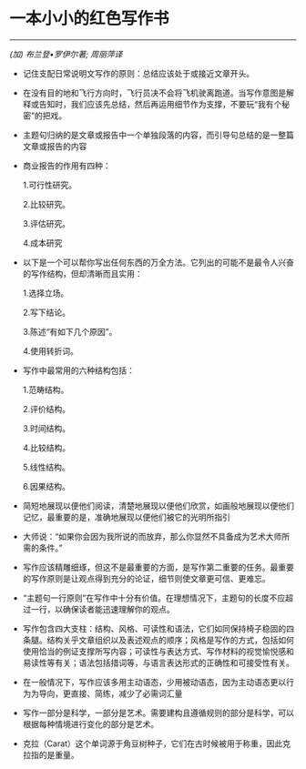 # 一本小小的红色写作书 

<hr>

*(加) 布兰登•罗伊尔著; 周丽萍译*

- 记住支配日常说明文写作的原则：总结应该处于或接近文章开头。

- 在没有目的地和飞行方向时，飞行员决不会将飞机驶离跑道。当写作意图是解释或告知时，我们应该先总结，然后再运用细节作为支撑，不要玩“我有个秘密”的把戏。

- 主题句归纳的是文章或报告中一个单独段落的内容，而引导句总结的是一整篇文章或报告的内容

- 商业报告的作用有四种：

  1.可行性研究。

  2.比较研究。

  3.评估研究。

  4.成本研究

- 以下是一个可以帮你写出任何东西的万全方法。它列出的可能不是最令人兴奋的写作结构，但却清晰而且实用：

  1.选择立场。 

  2.写下结论。 

  3.陈述“有如下几个原因”。

  4.使用转折词。

- 写作中最常用的六种结构包括：

  1.范畴结构。

  2.评价结构。

  3.时间结构。

  4.比较结构。

  5.线性结构。

  6.因果结构。

- 简短地展现以便他们阅读，清楚地展现以便他们欣赏，如画般地展现以便他们记忆，最重要的是，准确地展现以便他们被它的光明所指引

- 大师说：“如果你会因为我所说的而放弃，那么你显然不具备成为艺术大师所需的条件。”

- 写作应该精雕细琢，但这不是最重要的方面，是写作第二重要的任务。最重要的写作原则是让观点得到充分的论证，细节则使文章更可信、更难忘。

- “主题句一行原则”在写作中十分有价值。在理想情况下，主题句的长度不应超过一行，以确保读者能迅速理解你的观点。

- 写作包含四大支柱：结构、风格、可读性和语法，它们如同保持椅子稳固的四条腿。结构关乎文章组织以及表述观点的顺序；风格是写作的方式，包括如何使用恰当的例证支撑所写内容；可读性与表达方式、写作材料的视觉愉悦感和易读性等有关；语法包括措词等，与语言表达形式的正确性和可接受性有关。

- 在一般情况下，写作应该多用主动语态，少用被动语态，因为主动语态更以行为为导向，更直接、简练，减少了必需词汇量

- 写作一部分是科学，一部分是艺术。需要建构且遵循规则的部分是科学，可以根据每种情境进行变化的部分是艺术。

- 克拉（Carat）这个单词源于角豆树种子，它们在古时候被用于称重，因此克拉指的是重量。